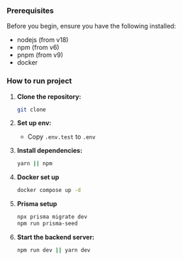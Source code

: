### Prerequisites

Before you begin, ensure you have the following installed:

- nodejs (from v18)
- npm (from v6)
- pnpm (from v9)
- docker

### How to run project

1. **Clone the repository:**

   ```bash
   git clone
   ```

2. **Set up env:**

   - Copy `.env.test` to `.env`

3. **Install dependencies:**

   ```bash
   yarn || npm
   ```

4. **Docker set up**

   ```bash
   docker compose up -d
   ```

5. **Prisma setup**

   ```bash
   npx prisma migrate dev
   npm run prisma-seed
   ```

6. **Start the backend server:**

   ```bash
   npm run dev || yarn dev
   ```
